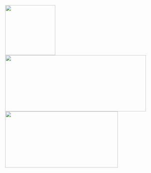 <img src="https://github-profile-trophy.vercel.app/?username=whjin&theme=flat&column=7" height="160" />
<img src="https://github-readme-stats.vercel.app/api?username=whjin&theme=radical&show_icons=true" width="450"
  height="180" />
  <img src="https://github-readme-stats.vercel.app/api/top-langs/?username=whjin&layout=compact" width="360"
  height="180" />